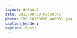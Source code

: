 ```yaml
---
layout: default
date: 2015-08-30 09:50:42
photo: IMG-20150830-WA0001.jpg
caption_header:  
caption: Basti
---
```

